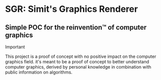# SGR: Simit's Graphics Renderer

## Simple POC for the reinvention™ of computer graphics

> [!IMPORTANT]  
> This project is a proof of concept with no positive impact on the computer graphics field. it's meant to be a proof of concept to better understand computer graphics, derived by personal knowledge in combination with public information on algorithms.
> 
